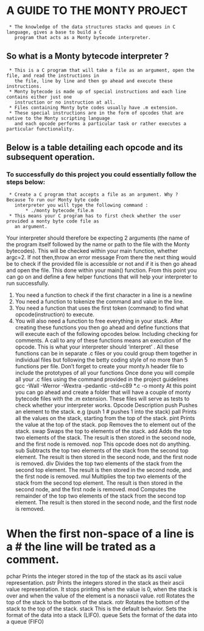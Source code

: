 # A GUIDE TO THE MONTY PROJECT

     * The knowledge of the data structures stacks and queues in C language, gives a base to build a C
       program that acts as a Monty bytecode interpreter.

## So what is a Monty bytecode interpreter ?
     * This is a C program that will take a file as an argument, open the file, and read the instructions in
       the file, line by line and then go ahead and execute these instructions.
     * Monty bytecode is made up of special instructions and each line contains either just one
       instruction or no instruction at all.
     * Files containing Monty byte codes usually have .m extension.
     * These special instructions are in the form of opcodes that are native to the Monty scripting language
       and each opcode performs a particular task or rather executes a particular functionality.

## Below is a table detailing each opcode and its subsequent operation.

###  To successfully do this project you could essentially follow the steps below:

     * Create a C program that accepts a file as an argument. Why ? Because To run our Monty byte code
       interpreter you will type the following command :
           * ./monty bytecode_file.m
     * This means your C program has to first check whether the user provided a monty byte code file as
       an argument.
Your interpreter should therefore be expecting 2 arguments (the name of the program itself followed
by the name or path to the file with the Monty bytecodes).
This will be checked within your main function, whether argc=2. If not then,throw an error message
From there the next thing would be to check if the provided file is accessible or not and if it is then
go ahead and open the file.
This done within your main() function.
From this point you can go on and define a few helper functions that will help your interpreter to
run successfully.
1. You need a function to check if the first character in a line is a newline
2. You need a function to tokenize the command and value in the line.
3. You need a function that uses the first token (command) to find what opcode(instruction) to
execute.
4. You will also need a function to free everything in your stack.
After creating these functions you then go ahead and define functions that will execute each of the
following opcodes below. Including checking for comments.
A call to any of these functions means an execution of the opcode. This is what your interpreter
should ‘interpret’ .
All these functions can be in separate .c files or you could group them together in individual files
but following the betty coding style of no more than 5 functions per file.
Don’t forget to create your monty.h header file to include the prototypes of all your functions
Once done you will compile all your .c files using the command provided in the project guidelines
gcc -Wall -Werror -Wextra -pedantic -std=c89 *.c -o monty
At this point you can go ahead and create a folder that will have a couple of monty bytecode files
with the .m extension. These files will serve as tests to check whether your interpreter works.
Opcode Description
push Pushes an element to the stack. e.g (push 1 # pushes 1 into the stack)
pall Prints all the values on the stack, starting from the top of the stack.
pint Prints the value at the top of the stack.
pop Removes the to element out of the stack.
swap Swaps the top to elements of the stack.
add Adds the top two elements of the stack. The result is then stored in the second node, and
the first node is removed.
nop This opcode does not do anything.
sub Subtracts the top two elements of the stack from the second top element. The result is
then stored in the second node, and the first node is removed.
div Divides the top two elements of the stack from the second top element. The result is then
stored in the second node, and the first node is removed.
mul Multiplies the top two elements of the stack from the second top element. The result is
then stored in the second node, and the first node is removed.
mod Computes the remainder of the top two elements of the stack from the second top
element. The result is then stored in the second node, and the first node is removed.
# When the first non-space of a line is a # the line will be trated as a comment.
pchar Prints the integer stored in the top of the stack as its ascii value representation.
pstr
Prints the integers stored in the stack as their ascii value representation. It stops printing
when the value is 0, when the stack is over and when the value of the element is a nonascii value.
rotl Rotates the top of the stack to the bottom of the stack.
rotr Rotates the bottom of the stack to the top of the stack.
stack This is the default behavior. Sets the format of the data into a stack (LIFO).
queue Sets the format of the data into a queue (FIFO)
